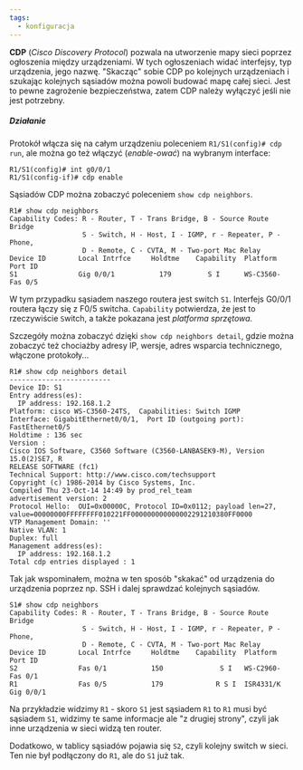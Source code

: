 ```yaml
---
tags:
  - konfiguracja
---
```

**CDP** (*Cisco Discovery Protocol*) pozwala na utworzenie mapy sieci poprzez ogłoszenia między urządzeniami. W tych ogłoszeniach widać interfejsy, typ urządzenia, jego nazwę. "Skacząc" sobie CDP po kolejnych urządzeniach i szukając kolejnych sąsiadów można powoli budować mapę całej sieci. Jest to pewne zagrożenie bezpieczeństwa, zatem CDP należy wyłączyć jeśli nie jest potrzebny.

##### Działanie

Protokół włącza się na całym urządzeniu poleceniem `R1/S1(config)# cdp run`, ale można go też włączyć (*enable-ować*) na wybranym interface:
```
R1/S1(config)# int g0/0/1
R1/S1(config-if)# cdp enable
```

Sąsiadów CDP można zobaczyć poleceniem `show cdp neighbors`.

```
R1# show cdp neighbors
Capability Codes: R - Router, T - Trans Bridge, B - Source Route Bridge
                  S - Switch, H - Host, I - IGMP, r - Repeater, P - Phone,
                  D - Remote, C - CVTA, M - Two-port Mac Relay
Device ID        Local Intrfce     Holdtme    Capability  Platform  Port ID
S1               Gig 0/0/1           179         S I      WS-C3560- Fas 0/5
```

W tym przypadku sąsiadem naszego routera jest switch `S1`. Interfejs G0/0/1 routera łączy się z F0/5 switcha.  `Capability` potwierdza, że jest to rzeczywiście `S`witch, a także pokazana jest *platforma sprzętowa*. 

Szczegóły można zobaczyć dzięki `show cdp neighbors detail`, gdzie można zobaczyć też chociażby adresy IP, wersje, adres wsparcia technicznego, włączone protokoły...

```
R1# show cdp neighbors detail
-------------------------
Device ID: S1
Entry address(es):
  IP address: 192.168.1.2
Platform: cisco WS-C3560-24TS,  Capabilities: Switch IGMP
Interface: GigabitEthernet0/0/1,  Port ID (outgoing port): FastEthernet0/5
Holdtime : 136 sec
Version :
Cisco IOS Software, C3560 Software (C3560-LANBASEK9-M), Version 15.0(2)SE7, R
RELEASE SOFTWARE (fc1)
Technical Support: http://www.cisco.com/techsupport
Copyright (c) 1986-2014 by Cisco Systems, Inc.
Compiled Thu 23-Oct-14 14:49 by prod_rel_team
advertisement version: 2
Protocol Hello:  OUI=0x00000C, Protocol ID=0x0112; payload len=27,
value=00000000FFFFFFFF010221FF000000000000002291210380FF0000
VTP Management Domain: ''
Native VLAN: 1
Duplex: full
Management address(es):
  IP address: 192.168.1.2
Total cdp entries displayed : 1
```

Tak jak wspominałem, można w ten sposób "skakać" od urządzenia do urządzenia poprzez np. SSH i dalej sprawdzać kolejnych sąsiadów. 

```
S1# show cdp neighbors
Capability Codes: R - Router, T - Trans Bridge, B - Source Route Bridge
                  S - Switch, H - Host, I - IGMP, r - Repeater, P - Phone,
                  D - Remote, C - CVTA, M - Two-port Mac Relay
Device ID        Local Intrfce     Holdtme    Capability  Platform  Port ID
S2               Fas 0/1           150              S I   WS-C2960- Fas 0/1
R1               Fas 0/5           179             R S I  ISR4331/K Gig 0/0/1
```

Na przykładzie widzimy `R1` - skoro `S1` jest sąsiadem `R1` to `R1` musi być sąsiadem `S1`, widzimy te same informacje ale "z drugiej strony", czyli jak inne urządzenia w sieci widzą ten router.

Dodatkowo, w tablicy sąsiadów pojawia się `S2`, czyli kolejny switch w sieci. Ten nie był podłączony do `R1`, ale do `S1` już tak. 